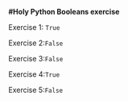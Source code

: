 **#Holy Python Booleans exercise**

Exercise 1: `True`

Exercise 2:`False`

Exercise 3:`False`

Exercise 4:`True`

Exercise 5:`False`
